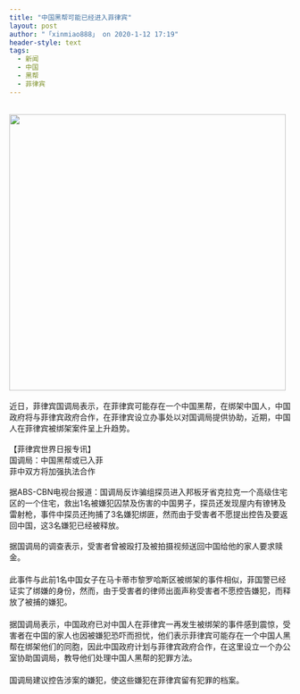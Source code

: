 ```yaml
---
title: "中国黑帮可能已经进入菲律宾"
layout: post
author: "「xinmiao888」 on 2020-1-12 17:19"
header-style: text
tags:
  - 新闻
  - 中国
  - 黑帮
  - 菲律宾
---
```


<head></head>
<body>
 <br> 
 <ignore_js_op> 
  <img aid="1326491" src="https://bbs.boniu123.cc/data/attachment/forum/202001/11/162635r7poqqigy7yf7i2q.png" zoomfile="data/attachment/forum/202001/11/162635r7poqqigy7yf7i2q.png" file="data/attachment/forum/202001/11/162635r7poqqigy7yf7i2q.png" width="495" inpost="1"> 
  <div class="tip tip_4 aimg_tip" id="aimg_1326491_menu" style="position: absolute; display: none" disautofocus="true"> 
   <div class="xs0"> 
    <p><strong>Image 16.png</strong> <em class="xg1">(146.36 KB, 下载次数: 0)</em></p> 
    <p> <a href="forum.php?mod=attachment&amp;aid=MTMyNjQ5MXw5Nzg3NDZhYnwxNTc4ODM0MTMyfDB8NTQ5OTgw&amp;nothumb=yes" target="_blank">下载附件</a> &nbsp;<a href="javascript:;" onclick="showWindow(this.id, this.getAttribute('url'), 'get', 0);" id="savephoto_1326491" url="home.php?mod=spacecp&amp;ac=album&amp;op=saveforumphoto&amp;aid=1326491&amp;handlekey=savephoto_1326491">保存到相册</a> </p> 
    <p class="xg1 y"><span title="2020-1-11 16:26">昨天&nbsp;16:26</span> 上传</p> 
   </div> 
   <div class="tip_horn"></div> 
  </div> 
 </ignore_js_op> 
 <br> 
 <br> 近日，菲律宾国调局表示，在菲律宾可能存在一个中国黑帮，在绑架中国人，中国政府将与菲律宾政府合作，在菲律宾设立办事处以对国调局提供协助，近期，中国人在菲律宾被绑架案件呈上升趋势。
 <br> 
 <br> 【菲律宾世界日报专讯】
 <br> 国调局：中国黑帮或已入菲
 <br> 菲中双方将加强执法合作
 <br> 
 <br> 据ABS-CBN电视台报道：国调局反诈骗组探员进入邦板牙省克拉克一个高级住宅区的一个住宅，救出1名被嫌犯囚禁及伤害的中国男子，探员还发现屋内有镣铐及雷射枪，事件中探员还拘捕了3名嫌犯绑匪，然而由于受害者不愿提出控告及要返回中国，这3名嫌犯已经被释放。
 <br> 
 <br> 据国调局的调查表示，受害者曾被殴打及被拍摄视频送回中国给他的家人要求赎金。
 <br> 　　
 <br> 此事件与此前1名中国女子在马卡蒂市黎罗哈斯区被绑架的事件相似，菲国警已经证实了绑嫌的身份，然而，由于受害者的律师出面声称受害者不愿控告嫌犯，而释放了被捕的嫌犯。
 <br> 　　
 <br> 据国调局表示，中国政府已对中国人在菲律宾一再发生被绑架的事件感到震惊，受害者在中国的家人也因被嫌犯恐吓而担忧，他们表示菲律宾可能存在一个中国人黑帮在绑架他们的同胞，因此中国政府计划与菲律宾政府合作，在这里设立一个办公室协助国调局，教导他们处理中国人黑帮的犯罪方法。
 <br> 　　
 <br> 国调局建议控告涉案的嫌犯，使这些嫌犯在菲律宾留有犯罪的档案。
 <br>
</body>


